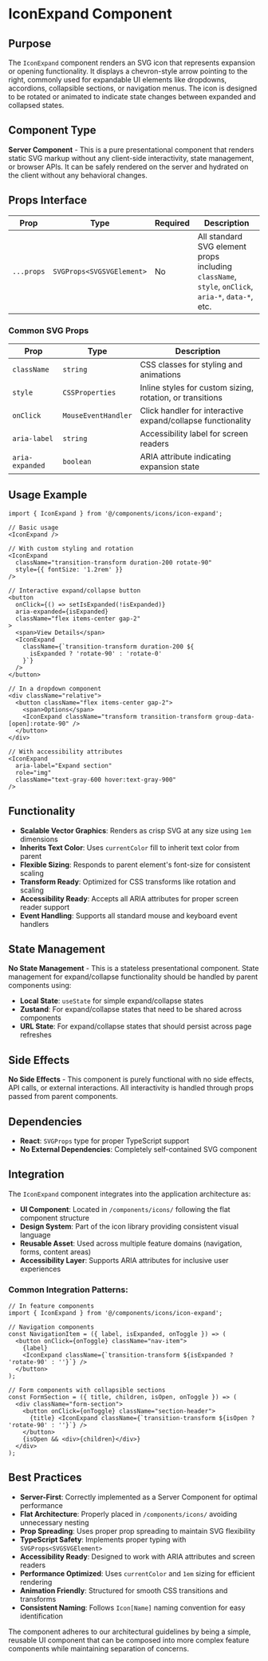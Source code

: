 # IconExpand Component

## Purpose
The `IconExpand` component renders an SVG icon that represents expansion or opening functionality. It displays a chevron-style arrow pointing to the right, commonly used for expandable UI elements like dropdowns, accordions, collapsible sections, or navigation menus. The icon is designed to be rotated or animated to indicate state changes between expanded and collapsed states.

## Component Type
**Server Component** - This is a pure presentational component that renders static SVG markup without any client-side interactivity, state management, or browser APIs. It can be safely rendered on the server and hydrated on the client without any behavioral changes.

## Props Interface

| Prop | Type | Required | Description |
|------|------|----------|-------------|
| `...props` | `SVGProps<SVGSVGElement>` | No | All standard SVG element props including `className`, `style`, `onClick`, `aria-*`, `data-*`, etc. |

### Common SVG Props
| Prop | Type | Description |
|------|------|-------------|
| `className` | `string` | CSS classes for styling and animations |
| `style` | `CSSProperties` | Inline styles for custom sizing, rotation, or transitions |
| `onClick` | `MouseEventHandler` | Click handler for interactive expand/collapse functionality |
| `aria-label` | `string` | Accessibility label for screen readers |
| `aria-expanded` | `boolean` | ARIA attribute indicating expansion state |

## Usage Example

```tsx
import { IconExpand } from '@/components/icons/icon-expand';

// Basic usage
<IconExpand />

// With custom styling and rotation
<IconExpand 
  className="transition-transform duration-200 rotate-90" 
  style={{ fontSize: '1.2rem' }} 
/>

// Interactive expand/collapse button
<button 
  onClick={() => setIsExpanded(!isExpanded)}
  aria-expanded={isExpanded}
  className="flex items-center gap-2"
>
  <span>View Details</span>
  <IconExpand 
    className={`transition-transform duration-200 ${
      isExpanded ? 'rotate-90' : 'rotate-0'
    }`}
  />
</button>

// In a dropdown component
<div className="relative">
  <button className="flex items-center gap-2">
    <span>Options</span>
    <IconExpand className="transform transition-transform group-data-[open]:rotate-90" />
  </button>
</div>

// With accessibility attributes
<IconExpand 
  aria-label="Expand section"
  role="img"
  className="text-gray-600 hover:text-gray-900"
/>
```

## Functionality
- **Scalable Vector Graphics**: Renders as crisp SVG at any size using `1em` dimensions
- **Inherits Text Color**: Uses `currentColor` fill to inherit text color from parent
- **Flexible Sizing**: Responds to parent element's font-size for consistent scaling
- **Transform Ready**: Optimized for CSS transforms like rotation and scaling
- **Accessibility Ready**: Accepts all ARIA attributes for proper screen reader support
- **Event Handling**: Supports all standard mouse and keyboard event handlers

## State Management
**No State Management** - This is a stateless presentational component. State management for expand/collapse functionality should be handled by parent components using:
- **Local State**: `useState` for simple expand/collapse states
- **Zustand**: For expand/collapse states that need to be shared across components
- **URL State**: For expand/collapse states that should persist across page refreshes

## Side Effects
**No Side Effects** - This component is purely functional with no side effects, API calls, or external interactions. All interactivity is handled through props passed from parent components.

## Dependencies
- **React**: `SVGProps` type for proper TypeScript support
- **No External Dependencies**: Completely self-contained SVG component

## Integration
The `IconExpand` component integrates into the application architecture as:

- **UI Component**: Located in `/components/icons/` following the flat component structure
- **Design System**: Part of the icon library providing consistent visual language
- **Reusable Asset**: Used across multiple feature domains (navigation, forms, content areas)
- **Accessibility Layer**: Supports ARIA attributes for inclusive user experiences

### Common Integration Patterns:
```tsx
// In feature components
import { IconExpand } from '@/components/icons/icon-expand';

// Navigation components
const NavigationItem = ({ label, isExpanded, onToggle }) => (
  <button onClick={onToggle} className="nav-item">
    {label}
    <IconExpand className={`transition-transform ${isExpanded ? 'rotate-90' : ''}`} />
  </button>
);

// Form components with collapsible sections
const FormSection = ({ title, children, isOpen, onToggle }) => (
  <div className="form-section">
    <button onClick={onToggle} className="section-header">
      {title} <IconExpand className={`transition-transform ${isOpen ? 'rotate-90' : ''}`} />
    </button>
    {isOpen && <div>{children}</div>}
  </div>
);
```

## Best Practices
- **Server-First**: Correctly implemented as a Server Component for optimal performance
- **Flat Architecture**: Properly placed in `/components/icons/` avoiding unnecessary nesting
- **Prop Spreading**: Uses proper prop spreading to maintain SVG flexibility
- **TypeScript Safety**: Implements proper typing with `SVGProps<SVGSVGElement>`
- **Accessibility Ready**: Designed to work with ARIA attributes and screen readers
- **Performance Optimized**: Uses `currentColor` and `1em` sizing for efficient rendering
- **Animation Friendly**: Structured for smooth CSS transitions and transforms
- **Consistent Naming**: Follows `Icon[Name]` naming convention for easy identification

The component adheres to our architectural guidelines by being a simple, reusable UI component that can be composed into more complex feature components while maintaining separation of concerns.